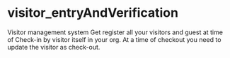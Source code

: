 # visitor_entryAndVerification
Visitor management system
Get register all your visitors and guest at time of Check-in by visitor itself in your org. At a time of checkout you need to update the visitor as check-out.
